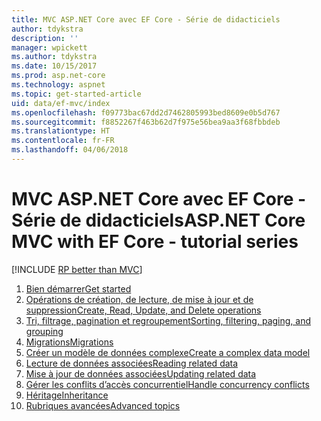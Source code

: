 ```yaml
---
title: MVC ASP.NET Core avec EF Core - Série de didacticiels
author: tdykstra
description: ''
manager: wpickett
ms.author: tdykstra
ms.date: 10/15/2017
ms.prod: asp.net-core
ms.technology: aspnet
ms.topic: get-started-article
uid: data/ef-mvc/index
ms.openlocfilehash: f09773bac67dd2d7462805993bed8609e0b5d767
ms.sourcegitcommit: f8852267f463b62d7f975e56bea9aa3f68fbbdeb
ms.translationtype: HT
ms.contentlocale: fr-FR
ms.lasthandoff: 04/06/2018
---
```

# <a name="aspnet-core-mvc-with-ef-core---tutorial-series"></a><span data-ttu-id="55741-102">MVC ASP.NET Core avec EF Core - Série de didacticiels</span><span class="sxs-lookup"><span data-stu-id="55741-102">ASP.NET Core MVC with EF Core - tutorial series</span></span>

[!INCLUDE [RP better than MVC](../../includes/RP-EF/rp-over-mvc.md)]

1. [<span data-ttu-id="55741-103">Bien démarrer</span><span class="sxs-lookup"><span data-stu-id="55741-103">Get started</span></span>](xref:data/ef-mvc/intro)
1. [<span data-ttu-id="55741-104">Opérations de création, de lecture, de mise à jour et de suppression</span><span class="sxs-lookup"><span data-stu-id="55741-104">Create, Read, Update, and Delete operations</span></span>](xref:data/ef-mvc/crud)
1. [<span data-ttu-id="55741-105">Tri, filtrage, pagination et regroupement</span><span class="sxs-lookup"><span data-stu-id="55741-105">Sorting, filtering, paging, and grouping</span></span>](xref:data/ef-mvc/sort-filter-page)
1. [<span data-ttu-id="55741-106">Migrations</span><span class="sxs-lookup"><span data-stu-id="55741-106">Migrations</span></span>](xref:data/ef-mvc/migrations)
1. [<span data-ttu-id="55741-107">Créer un modèle de données complexe</span><span class="sxs-lookup"><span data-stu-id="55741-107">Create a complex data model</span></span>](xref:data/ef-mvc/complex-data-model)
1. [<span data-ttu-id="55741-108">Lecture de données associées</span><span class="sxs-lookup"><span data-stu-id="55741-108">Reading related data</span></span>](xref:data/ef-mvc/read-related-data)
1. [<span data-ttu-id="55741-109">Mise à jour de données associées</span><span class="sxs-lookup"><span data-stu-id="55741-109">Updating related data</span></span>](xref:data/ef-mvc/update-related-data)
1. [<span data-ttu-id="55741-110">Gérer les conflits d’accès concurrentiel</span><span class="sxs-lookup"><span data-stu-id="55741-110">Handle concurrency conflicts</span></span>](xref:data/ef-mvc/concurrency)
1. [<span data-ttu-id="55741-111">Héritage</span><span class="sxs-lookup"><span data-stu-id="55741-111">Inheritance</span></span>](xref:data/ef-mvc/inheritance)
1. [<span data-ttu-id="55741-112">Rubriques avancées</span><span class="sxs-lookup"><span data-stu-id="55741-112">Advanced topics</span></span>](xref:data/ef-mvc/advanced)
